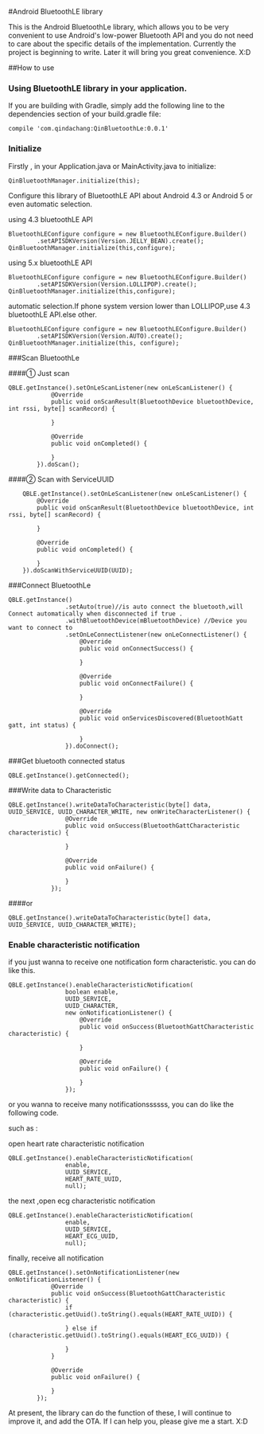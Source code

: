 #Android BluetoothLE library

This is the Android BluetoothLe library, which allows you to be very convenient to use Android's low-power Bluetooth API and you do not need to care about the specific details of the implementation. Currently the project is beginning to write. Later it will bring you great convenience. X:D

##How to use


### Using BluetoothLE library in your application.

If you are building with Gradle, simply add the following line to the dependencies section of your build.gradle file:

    compile 'com.qindachang:QinBluetoothLe:0.0.1'

### Initialize

Firstly , in your Application.java or MainActivity.java to initialize:

    QinBluetoothManager.initialize(this);

Configure this library of BluetoothLE API about Android 4.3 or Android 5 or even automatic selection.

using 4.3 bluetoothLE API

    BluetoothLEConfigure configure = new BluetoothLEConfigure.Builder()
            .setAPISDKVersion(Version.JELLY_BEAN).create();
    QinBluetoothManager.initialize(this,configure);

using 5.x bluetoothLE API

    BluetoothLEConfigure configure = new BluetoothLEConfigure.Builder()
            .setAPISDKVersion(Version.LOLLIPOP).create();
    QinBluetoothManager.initialize(this,configure);

automatic selection.If phone system version lower than LOLLIPOP,use 4.3 bluetoothLE API.else other.

    BluetoothLEConfigure configure = new BluetoothLEConfigure.Builder()
            .setAPISDKVersion(Version.AUTO).create();
    QinBluetoothManager.initialize(this, configure);

###Scan BluetoothLe

####① Just scan

	QBLE.getInstance().setOnLeScanListener(new onLeScanListener() {
	            @Override
	            public void onScanResult(BluetoothDevice bluetoothDevice, int rssi, byte[] scanRecord) {
	                
	            }
	
	            @Override
	            public void onCompleted() {
	                
	            }
	        }).doScan();

####② Scan with ServiceUUID

        QBLE.getInstance().setOnLeScanListener(new onLeScanListener() {
            @Override
            public void onScanResult(BluetoothDevice bluetoothDevice, int rssi, byte[] scanRecord) {
                
            }

            @Override
            public void onCompleted() {
                
            }
        }).doScanWithServiceUUID(UUID);

###Connect BluetoothLe

	QBLE.getInstance()
	                .setAuto(true)//is auto connect the bluetooth,will Connect automatically when disconnected if true .
	                .withBluetoothDevice(mBluetoothDevice) //Device you want to connect to
	                .setOnLeConnectListener(new onLeConnectListener() {
	                    @Override
	                    public void onConnectSuccess() {
	                        
	                    }
	
	                    @Override
	                    public void onConnectFailure() {
	                        
	                    }
	
	                    @Override
	                    public void onServicesDiscovered(BluetoothGatt gatt, int status) {
	                        
	                    }
	                }).doConnect();

###Get bluetooth connected status

	QBLE.getInstance().getConnected();

###Write data to Characteristic

	QBLE.getInstance().writeDataToCharacteristic(byte[] data, UUID_SERVICE, UUID_CHARACTER_WRITE, new onWriteCharacterListener() {
	                @Override
	                public void onSuccess(BluetoothGattCharacteristic characteristic) {
	                    
	                }
	
	                @Override
	                public void onFailure() {
	
	                }
	            });

####or

	QBLE.getInstance().writeDataToCharacteristic(byte[] data, UUID_SERVICE, UUID_CHARACTER_WRITE);

### Enable characteristic notification

if you just wanna to receive one notification form characteristic. you can do like this.

	QBLE.getInstance().enableCharacteristicNotification(
	                boolean enable,
	                UUID_SERVICE,
	                UUID_CHARACTER,
	                new onNotificationListener() {
	                    @Override
	                    public void onSuccess(BluetoothGattCharacteristic characteristic) {
	                        
	                    }
	
	                    @Override
	                    public void onFailure() {
	
	                    }
	                });

or you wanna to receive many notificationssssss, you can do like the following code.

such as :

open heart rate characteristic notification

	QBLE.getInstance().enableCharacteristicNotification(
	                enable,
	                UUID_SERVICE,
	                HEART_RATE_UUID,
	                null);

the next ,open ecg characteristic notification

	QBLE.getInstance().enableCharacteristicNotification(
	                enable,
	                UUID_SERVICE,
	                HEART_ECG_UUID,
	                null);

finally, receive all notification

	QBLE.getInstance().setOnNotificationListener(new onNotificationListener() {
	            @Override
	            public void onSuccess(BluetoothGattCharacteristic characteristic) {
	                if (characteristic.getUuid().toString().equals(HEART_RATE_UUID)) {
	                    
	                } else if (characteristic.getUuid().toString().equals(HEART_ECG_UUID)) {
	                   
	                } 
	            }
	
	            @Override
	            public void onFailure() {
	
	            }
	        });




At present, the library can do the function of these, I will continue to improve it, and add the OTA. If I can help you, please give me a start.  X:D